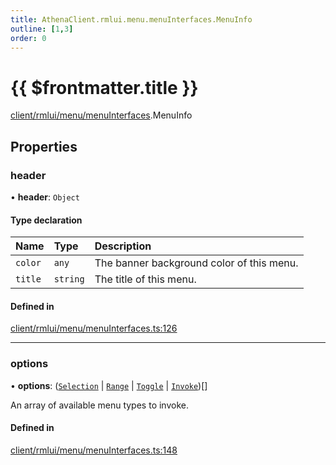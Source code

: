 ```yaml
---
title: AthenaClient.rmlui.menu.menuInterfaces.MenuInfo
outline: [1,3]
order: 0
---
```


# {{ $frontmatter.title }}


[client/rmlui/menu/menuInterfaces](../modules/client_rmlui_menu_menuInterfaces.md).MenuInfo

## Properties

### header

• **header**: `Object`

#### Type declaration

| Name | Type | Description |
| :------ | :------ | :------ |
| `color` | `any` | The banner background color of this menu. |
| `title` | `string` | The title of this menu. |

#### Defined in

[client/rmlui/menu/menuInterfaces.ts:126](https://github.com/Stuyk/altv-athena/blob/106130f/src/core/client/rmlui/menu/menuInterfaces.ts#L126)

___

### options

• **options**: ([`Selection`](client_rmlui_menu_menuInterfaces_Selection.md) \| [`Range`](client_rmlui_menu_menuInterfaces_Range.md) \| [`Toggle`](client_rmlui_menu_menuInterfaces_Toggle.md) \| [`Invoke`](client_rmlui_menu_menuInterfaces_Invoke.md))[]

An array of available menu types to invoke.

#### Defined in

[client/rmlui/menu/menuInterfaces.ts:148](https://github.com/Stuyk/altv-athena/blob/106130f/src/core/client/rmlui/menu/menuInterfaces.ts#L148)
